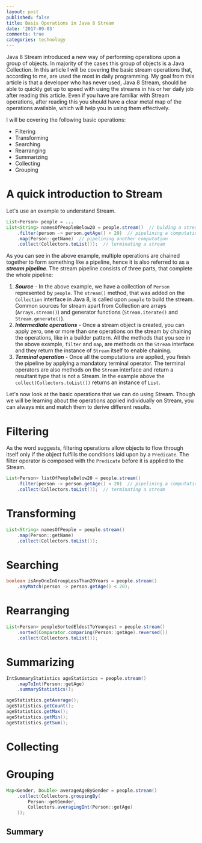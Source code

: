 ```yaml
---
layout: post
published: false
title: Basis Operations in Java 8 Stream
date: '2017-09-03'
comments: true
categories: technology
---
```


Java 8 Stream introduced a new way of performing operations upon a group of objects. In majority of the cases this 
group of objects is a Java Collection. In this article I will be covering the basic stream operations that, according 
to me, are used the most in daily programming. My goal from this article is that a developer who has never used, Java 
8 Stream, should be able to quickly get up to speed with using the streams in his or her daily job after reading this 
article. Even if you have are familiar with Stream operations, after reading this you should have a clear metal map 
of the operations available, which will help you in using them effectively.

I will be covering the following basic operations:

- Filtering
- Transforming
- Searching
- Rearranging
- Summarizing
- Collecting
- Grouping

# A quick introduction to Stream
Let's use an example to understand Stream. 

```java
List<Person> people = ...
List<String> namesOfPeopleBelow20 = people.stream()  // bulding a stream
    .filter(person -> person.getAge() < 20)  // pipelining a computation
    .map(Person::getName)  // pipelining another computation
    .collect(Collectors.toList());  // terminating a stream
```

As you can see in the above example, multiple operations are chained together to form something like a pipeline, 
hence it is also referred to as a ___stream pipeline___. The stream pipeline consists of three parts, that complete the 
whole pipeline:

1. ___Source___ - In the above example, we have a collection of `Person` represented by `people`. The `stream()` 
method, that was added on the `Collection` interface in Java 8, is called upon `people` to build the stream. Common 
sources for stream apart from Collection are arrays (`Arrays.stream()`) and generator functions (`Stream.iterate()`
and `Stream.generate()`). 
2. ___Intermediate operations___ - Once a stream object is created, you can apply zero, one or more than one operations 
on the stream by chaining the operations, like in a builder pattern. All the methods that you see in the above example, 
`filter` and `map`, are methods on the `Stream` interface and they return the instance of `Stream` itself to enable 
chaining. 
3. ___Terminal operation___ - Once all the computations are applied, you finish the pipeline by applying a mandatory 
terminal operator. The terminal operators are also methods on the `Stream` interface and return a resultant type that 
is not a Stream. In the example above the `collect(Collectors.toList())` returns an instance of `List`. 

Let's now look at the basic operations that we can do using Stream. Though we will be learning about the operations 
applied individually on Stream, you can always mix and match them to derive different results.

# Filtering
As the word suggests, filtering operations allow objects to flow through itself only if the object fulfills the 
conditions laid upon by a `Predicate`. The filter operator is composed with the `Predicate` before it is applied 
to the Stream.   

```java
List<Person> listOfPeopleBelow20 = people.stream() 
    .filter(person -> person.getAge() < 20)  // pipelining a computation
    .collect(Collectors.toList());  // terminating a stream
```
     
# Transforming

```java
List<String> namesOfPeople = people.stream()
    .map(Person::getName)
    .collect(Collectors.toList());
```

# Searching

```java
boolean isAnyOneInGroupLessThan20Years = people.stream()
    .anyMatch(person -> person.getAge() < 20);
```

# Rearranging

```java
List<Person> peopleSortedEldestToYoungest = people.stream()
    .sorted(Comparator.comparing(Person::getAge).reversed())
    .collect(Collectors.toList());
```

# Summarizing

```java
IntSummaryStatistics ageStatistics = people.stream()
    .mapToInt(Person::getAge)
    .summaryStatistics();

ageStatistics.getAverage();
ageStatistics.getCount();
ageStatistics.getMax();
ageStatistics.getMin();
ageStatistics.getSum();
```

# Collecting

# Grouping
```java
Map<Gender, Double> averageAgeByGender = people.stream()
    .collect(Collectors.groupingBy(
        Person::getGender, 
        Collectors.averagingInt(Person::getAge)
    ));
```

## Summary
